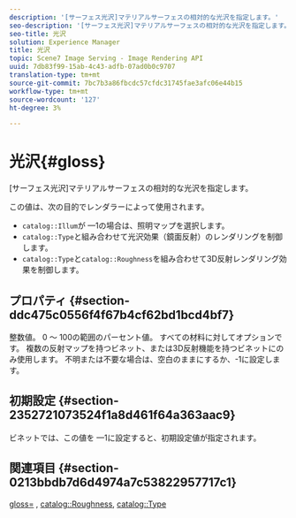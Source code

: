 ```yaml
---
description: '[サーフェス光沢]マテリアルサーフェスの相対的な光沢を指定します。'
seo-description: '[サーフェス光沢]マテリアルサーフェスの相対的な光沢を指定します。'
seo-title: 光沢
solution: Experience Manager
title: 光沢
topic: Scene7 Image Serving - Image Rendering API
uuid: 7db83f99-15ab-4c43-adfb-07ad0b0c9707
translation-type: tm+mt
source-git-commit: 7bc7b3a86fbcdc57cfdc31745fae3afc06e44b15
workflow-type: tm+mt
source-wordcount: '127'
ht-degree: 3%

---
```



# 光沢{#gloss}

[サーフェス光沢]マテリアルサーフェスの相対的な光沢を指定します。

この値は、次の目的でレンダラーによって使用されます。

* `catalog::Illum`が —1の場合は、照明マップを選択します。
* `catalog::Type`と組み合わせて光沢効果（鏡面反射）のレンダリングを制御します。
* `catalog::Type`と`catalog::Roughness`を組み合わせて3D反射レンダリング効果を制御します。

## プロパティ {#section-ddc475c0556f4f67b4cf62bd1bcd4bf7}

整数値。 0 ～ 100の範囲のパーセント値。 すべての材料に対してオプションです。 複数の反射マップを持つビネット、または3D反射機能を持つビネットにのみ使用します。 不明または不要な場合は、空白のままにするか、-1に設定します。

## 初期設定 {#section-2352721073524f1a8d461f64a363aac9}

ビネットでは、この値を —1に設定すると、初期設定値が指定されます。

## 関連項目 {#section-0213bbdb7d6d4974a7c53822957717c1}

[gloss=](../../../../../ir-api/http-protocol/image-rendering-api-ref/c-ir-http-protocol-ref/c-ir-http-protocol-command-reference/r-ir-http-gloss.md#reference-325aef2ee51e4e1584a06047427340ca) ,  [catalog::Roughness](../../../../../ir-api/material-cat/image-rendering-api-ref/c-ir-material-catalog/c-ir-material-data-reference/r-ir-roughness.md#reference-79f748ac642745e3b81795a99f61fa99),  [catalog::Type](../../../../../ir-api/material-cat/image-rendering-api-ref/c-ir-material-catalog/c-ir-material-data-reference/r-ir-cat-type.md#reference-9bea147dda9f4e74bc0ec79dcc0d9161)
